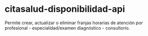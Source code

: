 # citasalud-disponibilidad-api
Permite crear, actualizar o eliminar franjas horarias de atención por profesional - especialidad/examen diagnóstico - consultorio.
